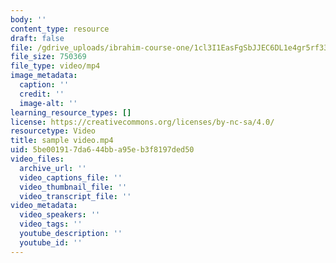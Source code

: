 ```yaml
---
body: ''
content_type: resource
draft: false
file: /gdrive_uploads/ibrahim-course-one/1cl3I1EasFgSbJJEC6DL1e4gr5rf33HJ-/sample-video.mp4
file_size: 750369
file_type: video/mp4
image_metadata:
  caption: ''
  credit: ''
  image-alt: ''
learning_resource_types: []
license: https://creativecommons.org/licenses/by-nc-sa/4.0/
resourcetype: Video
title: sample video.mp4
uid: 5be00191-7da6-44bb-a95e-b3f8197ded50
video_files:
  archive_url: ''
  video_captions_file: ''
  video_thumbnail_file: ''
  video_transcript_file: ''
video_metadata:
  video_speakers: ''
  video_tags: ''
  youtube_description: ''
  youtube_id: ''
---
```

